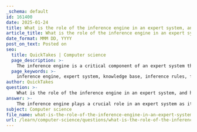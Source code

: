 ```yaml
---
_schema: default
id: 161400
date: 2025-01-24
title: What is the role of the inference engine in an expert system, and how does it utilize inference rules?
article_title: What is the role of the inference engine in an expert system, and how does it utilize inference rules?
date_format: MMM DD, YYYY
post_on_text: Posted on
seo:
  title: QuickTakes | Computer science
  page_description: >-
    The inference engine is a critical component of an expert system that processes knowledge and applies inference rules to derive conclusions. It supports both forward and backward chaining methods for logical reasoning, facilitating effective problem-solving and decision-making.
  page_keywords: >-
    inference engine, expert system, knowledge base, inference rules, forward chaining, backward chaining, logical reasoning, querying, processing knowledge, deduction, unification, resolution, decision making
author: QuickTakes
question: >-
    What is the role of the inference engine in an expert system, and how does it utilize inference rules?
answer: >-
    The inference engine plays a crucial role in an expert system as it is responsible for processing the knowledge contained within the knowledge base (KB) and deriving conclusions or making decisions based on that knowledge. It utilizes inference rules to perform logical reasoning, which can be categorized into two primary methods: forward chaining and backward chaining.\n\n### Role of the Inference Engine\n\n1. **Processing Queries**: The inference engine takes user queries and processes them against the knowledge base. It determines whether the information needed to answer the query is available and how to derive it if it is not directly present.\n\n2. **Applying Inference Rules**: The inference engine employs inference rules, which are conditional statements that describe relationships between different pieces of knowledge. These rules can be expressed in various forms, such as:\n   - **If-Then Statements**: For example, "If X is true, then Y is true."\n   - **Logical Clauses**: In Prolog, rules can be expressed as clauses, such as `G1 :- G`, meaning "G1 is true if G is true."\n\n3. **Reasoning Mechanisms**: The inference engine can use different reasoning mechanisms:\n   - **Backward Chaining**: This method starts with a goal (the query) and works backward to find supporting facts or rules. It matches the goal with the head of rules and recursively resolves sub-goals until it either finds a match or exhausts possibilities.\n   - **Forward Chaining**: In contrast, this method starts with known facts and applies inference rules to derive new facts until the goal is reached.\n\n### Utilization of Inference Rules\n\nInference rules are essential for the reasoning process within the inference engine. They allow the system to make logical deductions based on the knowledge base. Here’s how inference rules are utilized:\n\n- **Unification**: A key operation in systems like Prolog, unification allows the inference engine to match terms in the rules with the facts in the knowledge base. For instance, if a query is made, the engine attempts to unify the query with existing facts and rules. If successful, it can derive new conclusions. For example, if the query is "is X a parent of Y?" and there is a fact "parent(john, mary)," the engine can unify X with "john" and Y with "mary."\n\n- **Resolution**: This is a common rule of inference used in logic. It allows the inference engine to derive new clauses from existing ones by identifying pairs of clauses that can be unified. For example, given clauses A => B and A, the engine can conclude B.\n\nIn summary, the inference engine is the core component of an expert system that processes knowledge and applies inference rules to derive conclusions, enabling effective problem-solving and decision-making. Its ability to utilize both backward and forward chaining, along with operations like unification and resolution, makes it a powerful tool for reasoning within the system.
subject: Computer science
file_name: what-is-the-role-of-the-inference-engine-in-an-expert-system-and-how-does-it-utilize-inference-rules.md
url: /learn/computer-science/questions/what-is-the-role-of-the-inference-engine-in-an-expert-system-and-how-does-it-utilize-inference-rules
---
```


&nbsp;